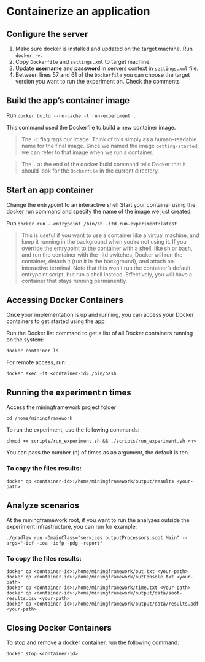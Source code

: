 # Containerize an application

## Configure the server

1. Make sure docker is installed and updated on the target machine. Run `docker -v`.
2. Copy `Dockerfile` and `settings.xml` to target machine.
3. Update **username** and **password** in servers context in `settings.xml` file.
4. Between lines 57 and 61 of the `Dockerfile` you can choose the target version you want to run the experiment on. Check the comments

## Build the app’s container image

Run `docker build --no-cache -t run-experiment .`

This command used the Dockerfile to build a new container image.

> The `-t` flag tags our image. Think of this simply as a human-readable name for the final image. Since we named the image `getting-started`, we can refer to that image when we run a container.

> The `.` at the end of the docker build command tells Docker that it should look for the `Dockerfile` in the current directory.

## Start an app container

Change the entrypoint to an interactive shell
Start your container using the docker run command and specify the name of the image we just created:

Run `docker run --entrypoint /bin/sh -itd run-experiment:latest`

> This is useful if you want to use a container like a virtual machine, and keep it running in the background when you’re not using it. If you override the entrypoint to the container with a shell, like sh or bash, and run the container with the -itd switches, Docker will run the container, detach it (run it in the background), and attach an interactive terminal. Note that this won’t run the container’s default entrypoint script, but run a shell instead. Effectively, you will have a container that stays running permanently.

## Accessing Docker Containers

Once your implementation is up and running, you can access your Docker containers to get started using the app

Run the Docker list command to get a list of all Docker containers running on the system:

`docker container ls`

For remote access, run:

`docker exec -it <container-id> /bin/bash`

## Running the experiment n times

Access the miningframework project folder

`cd /home/miningframework`

To run the experiment, use the following commands:

`chmod +x scripts/run_experiment.sh && ./scripts/run_experiment.sh <n>`

You can pass the number (n) of times as an argument, the default is ten.

### To copy the files results:

`docker cp <container-id>:/home/miningframework/output/results <your-path>`

## Analyze scenarios

At the miningframework root, if you want to run the analyzes outside the experiment infrastructure, you can run for example:

`./gradlew run -DmainClass="services.outputProcessors.soot.Main" --args="-icf -ioa -idfp -pdg -report"`

### To copy the files results:

```
docker cp <container-id>:/home/miningframework/out.txt <your-path>  
docker cp <container-id>:/home/miningframework/outConsole.txt <your-path>  
docker cp <container-id>:/home/miningframework/time.txt <your-path>  
docker cp <container-id>:/home/miningframework/output/data/soot-results.csv <your-path>  
docker cp <container-id>:/home/miningframework/output/data/results.pdf <your-path>  
```

## Closing Docker Containers

To stop and remove a docker container, run the following command:

`docker stop <container-id>`

